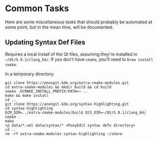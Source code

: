 # Common Tasks

Here are some miscellaneous tasks that should probably be automated at some point, but in the mean time, will be documented.

## Updating Syntax Def Files

Requires a local install of the Qt files, assuming they're installed in `~/Qt/5.9.1/clang_64/`. If you don't have `cmake`, you'll need to `brew install cmake`.

In a temporary directory:

```
git clone https://anongit.kde.org/extra-cmake-modules.git
cd extra-cmake-modules && mkdir build && cd build
cmake -DCMAKE_INSTALL_PREFIX:PATH=~ ..
make && make install
cd ..
git clone https://anongit.kde.org/syntax-highlighting.git
cd syntax-highlighting
ECM_DIR=../extra-cmake-modules/build Qt5_DIR=~/Qt/5.9.1/clang_64/ cmake .
make
cp data/*.xml data/syntax/* <PonyEdit syntax defs directory>
cd ..
rm -rf extra-cmake-modules syntax-highlighting ~/share
```
